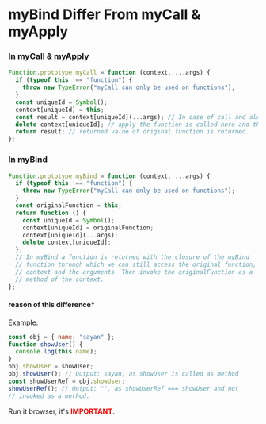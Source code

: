 # myBind Differ From myCall & myApply

### In myCall & myApply

```javascript
Function.prototype.myCall = function (context, ...args) {
  if (typeof this !== "function") {
    throw new TypeError("myCall can only be used on functions");
  }
  const uniqueId = Symbol();
  context[uniqueId] = this;
  const result = context[uniqueId](...args); // In case of call and also
  delete context[uniqueId]; // apply the function is called here and the
  return result; // returned value of original function is returned.
};
```

### In myBind

```javascript
Function.prototype.myBind = function (context, ...args) {
  if (typeof this !== "function") {
    throw new TypeError("myCall can only be used on functions");
  }
  const originalFunction = this;
  return function () {
    const uniqueId = Symbol();
    context[uniqueId] = originalFunction;
    context[uniqueId](...args);
    delete context[uniqueId];
  };
  // In myBind a function is returned with the closure of the myBind
  // function through which we can still access the original function,
  // context and the arguments. Then invoke the originalFunction as a
  // method of the context.
};
```

#### reason of this difference\*

Example:

```javascript
const obj = { name: "sayan" };
function showUser() {
  console.log(this.name);
}
obj.showUser = showUser;
obj.showUser(); // Output: sayan, as showUser is called as method
const showUserRef = obj.showUser;
showUserRef(); // Output: "", as showUserRef === showUser and not
// invoked as a method.
```

Run it browser, it's <span style="color: red">**IMPORTANT**</span>.
